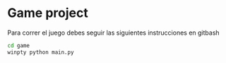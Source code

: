 # Game project

Para correr el juego debes seguir las siguientes instrucciones en gitbash

```sh
cd game
winpty python main.py
```
